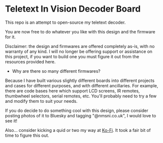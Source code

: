 # Teletext In Vision Decoder Board

This repo is an attempt to open-source my teletext decoder.

You are now free to do whatever you like with this design and the firmware for it.

Disclaimer: the design and firmwares are offered completely as-is, with no warranty of any kind. I will no longer be offering support or assistance on this project, if you want to build one you must figure it out from the resources provided here. 

- Why are there so many different firmwares?

Because I have built various slightly different boards into different projects and cases for different purposes, and with different ancillaries. For example, there are code bases here which support LCD screens, IR remotes, thumbwheel selectors, serial remotes, etc. You'll probably need to try a few and modify them to suit your needs.

If you do decide to do something cool with this design, please consider posting photos of it to Bluesky and tagging "@nmsni.co.uk", I would love to see it!

Also... consider kicking a quid or two my way at [Ko-Fi](https://ko-fi.com/avrovulcanxh607). It took a fair bit of time to figure this out.